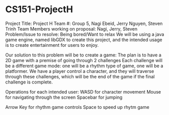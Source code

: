 # CS151-ProjectH

Project Title: Project H
Team #: Group 5, Nagi Ebeid, Jerry Nguyen, Steven Trinh
Team Members working on proposal: Nagi, Jerry, Steven
Problem/Issue to resolve: Being bored/Want to relax
We will be using a java game engine, named libGDX to create this project, and the intended usage is to create entertainment for users to enjoy. 

Our solution to this problem will be to create a game:
The plan is to have a 2D game with a premise of going through 2 challenges
Each challenge will be a different game mode: one will be a rhythm type of game, one will be a platformer. 
We have a player control a character, and they will traverse through these challenges, which will be the end of the game if the final challenge is complete. 

Operations for each intended user: 
WASD for character movement
Mouse for navigating through the screen
Spacebar for jumping

Arrow Key for rhythm game controls
Space to speed up rhytm game





